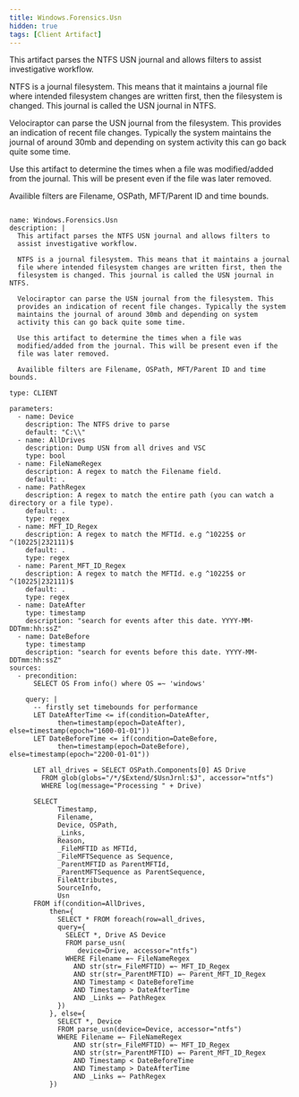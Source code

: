 ```yaml
---
title: Windows.Forensics.Usn
hidden: true
tags: [Client Artifact]
---
```


This artifact parses the NTFS USN journal and allows filters to
assist investigative workflow.

NTFS is a journal filesystem. This means that it maintains a journal
file where intended filesystem changes are written first, then the
filesystem is changed. This journal is called the USN journal in NTFS.

Velociraptor can parse the USN journal from the filesystem. This
provides an indication of recent file changes. Typically the system
maintains the journal of around 30mb and depending on system
activity this can go back quite some time.

Use this artifact to determine the times when a file was
modified/added from the journal. This will be present even if the
file was later removed.

Availible filters are Filename, OSPath, MFT/Parent ID and time bounds.


<pre><code class="language-yaml">
name: Windows.Forensics.Usn
description: |
  This artifact parses the NTFS USN journal and allows filters to
  assist investigative workflow.

  NTFS is a journal filesystem. This means that it maintains a journal
  file where intended filesystem changes are written first, then the
  filesystem is changed. This journal is called the USN journal in NTFS.

  Velociraptor can parse the USN journal from the filesystem. This
  provides an indication of recent file changes. Typically the system
  maintains the journal of around 30mb and depending on system
  activity this can go back quite some time.

  Use this artifact to determine the times when a file was
  modified/added from the journal. This will be present even if the
  file was later removed.

  Availible filters are Filename, OSPath, MFT/Parent ID and time bounds.

type: CLIENT

parameters:
  - name: Device
    description: The NTFS drive to parse
    default: &quot;C:\\&quot;
  - name: AllDrives
    description: Dump USN from all drives and VSC
    type: bool
  - name: FileNameRegex
    description: A regex to match the Filename field.
    default: .
  - name: PathRegex
    description: A regex to match the entire path (you can watch a directory or a file type).
    default: .
    type: regex
  - name: MFT_ID_Regex
    description: A regex to match the MFTId. e.g ^10225$ or ^(10225|232111)$
    default: .
    type: regex
  - name: Parent_MFT_ID_Regex
    description: A regex to match the MFTId. e.g ^10225$ or ^(10225|232111)$
    default: .
    type: regex
  - name: DateAfter
    type: timestamp
    description: &quot;search for events after this date. YYYY-MM-DDTmm:hh:ssZ&quot;
  - name: DateBefore
    type: timestamp
    description: &quot;search for events before this date. YYYY-MM-DDTmm:hh:ssZ&quot;
sources:
  - precondition:
      SELECT OS From info() where OS =~ &#x27;windows&#x27;

    query: |
      -- firstly set timebounds for performance
      LET DateAfterTime &lt;= if(condition=DateAfter,
            then=timestamp(epoch=DateAfter), else=timestamp(epoch=&quot;1600-01-01&quot;))
      LET DateBeforeTime &lt;= if(condition=DateBefore,
            then=timestamp(epoch=DateBefore), else=timestamp(epoch=&quot;2200-01-01&quot;))

      LET all_drives = SELECT OSPath.Components[0] AS Drive
        FROM glob(globs=&quot;/*/$Extend/$UsnJrnl:$J&quot;, accessor=&quot;ntfs&quot;)
        WHERE log(message=&quot;Processing &quot; + Drive)

      SELECT
            Timestamp,
            Filename,
            Device, OSPath,
            _Links,
            Reason,
            _FileMFTID as MFTId,
            _FileMFTSequence as Sequence,
            _ParentMFTID as ParentMFTId,
            _ParentMFTSequence as ParentSequence,
            FileAttributes,
            SourceInfo,
            Usn
      FROM if(condition=AllDrives,
          then={
            SELECT * FROM foreach(row=all_drives,
            query={
              SELECT *, Drive AS Device
              FROM parse_usn(
                 device=Drive, accessor=&quot;ntfs&quot;)
              WHERE Filename =~ FileNameRegex
                AND str(str=_FileMFTID) =~ MFT_ID_Regex
                AND str(str=_ParentMFTID) =~ Parent_MFT_ID_Regex
                AND Timestamp &lt; DateBeforeTime
                AND Timestamp &gt; DateAfterTime
                AND _Links =~ PathRegex
            })
          }, else={
            SELECT *, Device
            FROM parse_usn(device=Device, accessor=&quot;ntfs&quot;)
            WHERE Filename =~ FileNameRegex
                AND str(str=_FileMFTID) =~ MFT_ID_Regex
                AND str(str=_ParentMFTID) =~ Parent_MFT_ID_Regex
                AND Timestamp &lt; DateBeforeTime
                AND Timestamp &gt; DateAfterTime
                AND _Links =~ PathRegex
          })

</code></pre>

